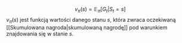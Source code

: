 $$
v_\pi(s) = \mathbb{E}_\pi[G_t|S_t=s] \tag{1}
$$
$v_\pi(s)$ jest funkcją wartości danego stanu $s$, która zwraca oczekiwaną [[Skumulowana nagroda|skumulowaną nagrodę]] pod warunkiem znajdowania się w stanie $s$. 
